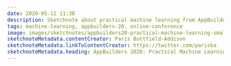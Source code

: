 ```yaml
---
date: 2020-05-12 11:30
description: Sketchnote about practical machine learning from AppBuilders 2020 (online conference)
tags: machine-learning, appbuilders-20, online-conference
image: images/sketchnotes/appbuilders20-practical-machine-learning-small.jpg
sketchnoteMetadata.contentCreator: Paris Buttfield-Addison
sketchnoteMetadata.linkToContentCreator: https://twitter.com/parisba
sketchnoteMetadata.heading: AppBuilders 2020: Practical Machine Learning for iOS Apps
---
```

